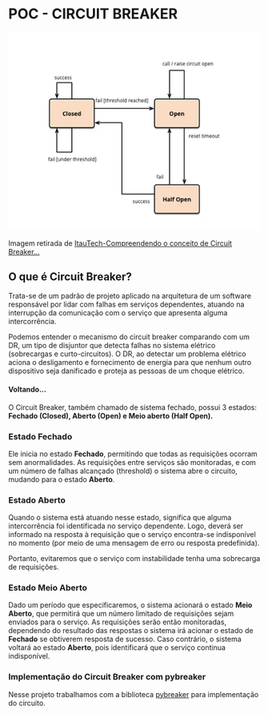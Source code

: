 # POC - CIRCUIT BREAKER

![alt text](circuit_scheme.png)

Imagem retirada de [ItauTech-Compreendendo o conceito de Circuit Breaker...](https://medium.com/itautech/compreendendo-o-conceito-de-circuit-breaker-e-sua-aplica%C3%A7%C3%A3o-em-arquitetura-de-microsservi%C3%A7os-108dc2d1be2c)
 
## O que é Circuit Breaker?

Trata-se de um padrão de projeto aplicado na arquitetura de um software responsável por lidar com falhas em serviços dependentes, atuando na interrupção da comunicação com o serviço que apresenta alguma intercorrência. 

Podemos entender o mecanismo do circuit breaker comparando com um DR, um tipo de disjuntor que detecta falhas no sistema elétrico (sobrecargas e curto-circuitos). O DR, ao detectar um problema elétrico aciona o desligamento e fornecimento de energia para que nenhum outro dispositivo seja danificado e proteja as pessoas de um choque elétrico. 

#### Voltando...
O Circuit Breaker, também chamado de sistema fechado, possui 3 estados: **Fechado (Closed), Aberto (Open) e Meio aberto (Half Open).**

### Estado Fechado
Ele inicia no estado **Fechado**, permitindo que todas as requisições ocorram sem anormalidades. As requisições entre serviços são monitoradas, e com um número de falhas alcançado (threshold) o sistema abre o circuito, mudando para o estado **Aberto**.

### Estado Aberto
Quando o sistema está atuando nesse estado, significa que alguma intercorrência foi identificada no serviço dependente. Logo, deverá ser informado na resposta à requisição que o serviço encontra-se indisponível no momento (por meio de uma mensagem de erro ou resposta predefinida). 

Portanto, evitaremos que o serviço com instabilidade tenha uma sobrecarga de requisições.

### Estado Meio Aberto
Dado um período que especificaremos, o sistema acionará o estado **Meio Aberto**, que permitirá que um número limitado de requisições sejam enviados para o serviço. As requisições serão então monitoradas, dependendo do resultado das respostas o sistema irá acionar o estado de **Fechado** se obtiverem resposta de sucesso. Caso contrário, o sistema voltará ao estado **Aberto**, pois identificará que o serviço continua indisponível.

### Implementação do Circuit Breaker com pybreaker
Nesse projeto trabalhamos com a biblioteca [pybreaker](https://pypi.org/project/pybreaker/) para implementação do circuito.
